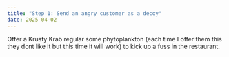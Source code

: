 ```yaml
---
title: "Step 1: Send an angry customer as a decoy"
date: 2025-04-02
---
```


Offer a Krusty Krab regular some phytoplankton (each time I offer them this they dont like it but this time it will work) to kick up a fuss in the restaurant.
